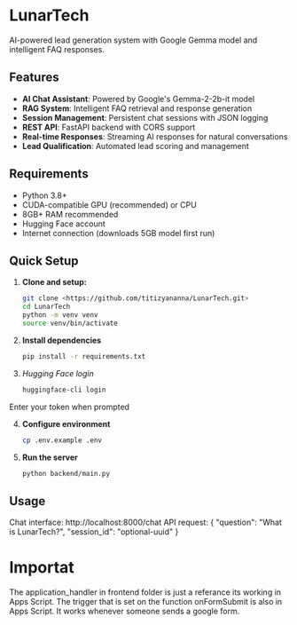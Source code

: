 # LunarTech

AI-powered lead generation system with Google Gemma model and intelligent FAQ responses.

## Features
- **AI Chat Assistant**: Powered by Google's Gemma-2-2b-it model
- **RAG System**: Intelligent FAQ retrieval and response generation
- **Session Management**: Persistent chat sessions with JSON logging
- **REST API**: FastAPI backend with CORS support
- **Real-time Responses**: Streaming AI responses for natural conversations
- **Lead Qualification**: Automated lead scoring and management



## Requirements
- Python 3.8+
- CUDA-compatible GPU (recommended) or CPU
- 8GB+ RAM recommended
- Hugging Face account
- Internet connection (downloads 5GB model first run)

## Quick Setup
1. **Clone and setup:**
   ```bash
   git clone <https://github.com/titizyananna/LunarTech.git>
   cd LunarTech
   python -m venv venv
   source venv/bin/activate 


2. **Install dependencies**
    ```bash
    pip install -r requirements.txt


3. *Hugging Face login*
    ```bash
    huggingface-cli login

Enter your token when prompted

4. **Configure environment**
    ```bash
    cp .env.example .env

5. **Run the server**
    ```bash
    python backend/main.py

## Usage
Chat interface: http://localhost:8000/chat
API request: {
  "question": "What is LunarTech?",
  "session_id": "optional-uuid"
}

# **Importat** 

The application_handler in frontend folder is just a referance its working in Apps Script. The trigger that is set on the function onFormSubmit is also in Apps Script. It works whenever someone sends a google form.



